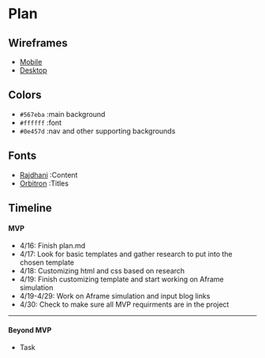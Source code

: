 # Plan

## Wireframes
* [Mobile](mobile.png)
* [Desktop](desktop.png)

## Colors
* `#567eba` :main background
* `#ffffff` :font
* `#0e457d` :nav and other supporting backgrounds

## Fonts
* [Rajdhani](https://fonts.google.com/share?selection.family=Rajdhani:wght@300;400;500;600;700) :Content
* [Orbitron](https://fonts.google.com/share?selection.family=Orbitron:wght@400..900|Rajdhani:wght@300;400;500;600;700) :Titles

## Timeline

#### MVP

* 4/16: Finish plan.md
* 4/17: Look for basic templates and gather research to put into the chosen template
* 4/18: Customizing html and css based on research
* 4/19: Finish customizing template and start working on Aframe simulation
* 4/19-4/29: Work on Aframe simulation and input blog links
* 4/30: Check to make sure all MVP requirments are in the project

---

#### Beyond MVP

* Task

